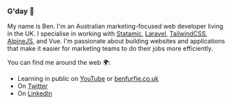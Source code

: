 ### G'day 👋

My name is Ben. I'm an Australian marketing-focused web developer living in the UK. I specialise in working with [Statamic](https://statamic.com/), [Laravel](https://laravel.com/), [TailwindCSS](https://tailwindcss.com/), [AlpineJS](https://github.com/alpinejs/alpine), and Vue. I'm passionate about building websites and applications that make it easier for marketing teams to do their jobs more efficiently.

You can find me around the web 🌍:

* Learning in public on [YouTube](https://www.youtube.com/channel/UCG8OoI2DJdijPayVGe-lQDw) or [benfurfie.co.uk](https://benfurfie.co.uk)
* On [Twitter](https://twitter.com/frontendben)
* On [LinkedIn](https://linkedin.com/in/benfurfie)

